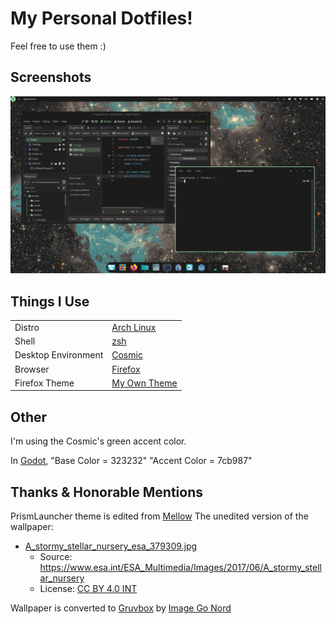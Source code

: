 # My Personal Dotfiles!
Feel free to use them :)

## Screenshots
![Cosmic Screenshot](misc/Cosmic.png)

## Things I Use
|||
| ------------- | ------------- |
|Distro|[Arch Linux](https://archlinux.org/)|
|Shell|[zsh](https://github.com/melatonia/dotfiles/blob/main/.zshrc)|
|Desktop Environment|[Cosmic](https://system76.com/cosmic/)|
|Browser|[Firefox](https://www.firefox.com/)|
|Firefox Theme|[My Own Theme](https://addons.mozilla.org/en-US/firefox/addon/cosmic-dark-green/?utm_source=addons.mozilla.org&utm_medium=referral&utm_content=search)|

## Other
I'm using the Cosmic's green accent color.

In [Godot](https://godotengine.org/), 
"Base Color = 323232"
"Accent Color = 7cb987" 

## Thanks & Honorable Mentions
PrismLauncher theme is edited from [Mellow](https://github.com/PrismLauncher/Themes/tree/main/themes/Mellow)
The unedited version of the wallpaper:
- [A_stormy_stellar_nursery_esa_379309.jpg](original/A_stormy_stellar_nursery_esa_379309.jpg)
    - Source: https://www.esa.int/ESA_Multimedia/Images/2017/06/A_stormy_stellar_nursery
    - License: [CC BY 4.0 INT](https://creativecommons.org/licenses/by/4.0/deed.en)
      
Wallpaper is converted to [Gruvbox](https://github.com/morhetz/gruvbox) by [Image Go Nord](https://ign.schrodinger-hat.it/color-schemes)
